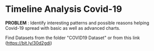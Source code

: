 # Timeline Analysis Covid-19
**PROBLEM** : Identify interesting patterns and possible reasons helping Covid-19 spread with basic as well as advanced charts.

Find Datasets from the folder "COVID19 Dataset" or from this link (https://bit.ly/30d2gdi)
